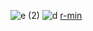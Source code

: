 ![e (2)](https://github.com/dir-V/3d_rasterising/assets/121815639/9c1d1041-50ab-4e5a-8cc3-45fc566dbf4e)
![d](https://github.com/dir-V/3d_rasterising/assets/121815639/abbb5023-a120-443c-98b8-bbeebe4b2117)
[r-min](https://github.com/dir-V/3d_rasterising/assets/121815639/b692e725-c841-44ce-b5c1-916e9b29356c)
